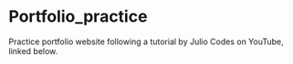 # Portfolio_practice
Practice portfolio website following a tutorial by Julio Codes on YouTube, linked below.
